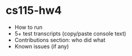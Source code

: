 # cs115-hw4
  - How to run
  - 5+ test transcripts (copy/paste console text)
  - Contributions section: who did what
  - Known issues (if any)
